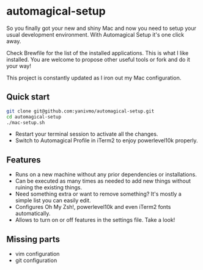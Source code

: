 # automagical-setup

So you finally got your new and shiny Mac and now you need to setup
your usual development environment. With Automagical Setup it's one
click away.

Check Brewfile for the list of the installed applications.
This is what I like installed. You are welcome to propose other useful
tools or fork and do it your way!

This project is constantly updated as I iron out my Mac configuration.

## Quick start

```sh
git clone git@github.com:yanivmo/automagical-setup.git
cd automagical-setup
./mac-setup.sh
```

- Restart your terminal session to activate all the changes.
- Switch to Automagical Profile in iTerm2 to enjoy powerlevel10k properly.

## Features

- Runs on a new machine without any prior dependencies or installations.
- Can be executed as many times as needed to add new things without ruining the existing things.
- Need something extra or want to remove something? It's mostly a simple list you can easily edit.
- Configures Oh My Zsh!, powerlevel10k and even iTerm2 fonts automatically.
- Allows to turn on or off features in the settings file. Take a look!

## Missing parts

- vim configuration
- git configuration
